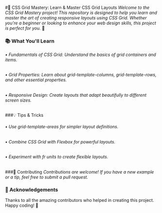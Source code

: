 #🎨 CSS Grid Mastery: Learn & Master CSS Grid Layouts
<i> Welcome to the CSS Grid Mastery project! This repository is designed to help you learn and master the art of creating responsive layouts using CSS Grid. Whether you're a beginner or looking to enhance your web design skills, this project is perfect for you.</i> 🚀


### 📚 What You'll Learn
###### • <i> Fundamentals of CSS Grid: Understand the basics of grid containers and items. </i>
###### • <i> Grid Properties: Learn about grid-template-columns, grid-template-rows, and other essential properties. </i>
###### • <i> Responsive Design: Create layouts that adapt beautifully to different screen sizes. </i>

###💡 Tips & Tricks
###### • Use grid-template-areas for simpler layout definitions.
###### • Combine CSS Grid with Flexbox for powerful layouts.
###### • Experiment with fr units to create flexible layouts.

###🤝 Contributing
<i> Contributions are welcome! If you have a new example or a tip, feel free to submit a pull request. </i>

### 🌟 Acknowledgements
Thanks to all the amazing contributors who helped in creating this project. Happy coding! 🎉
